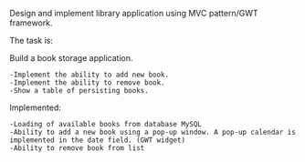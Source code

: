 Design and implement library application using MVC pattern/GWT framework.

The task is:

Build a book storage application.

  	-Implement the ability to add new book.
  	-Implement the ability to remove book.
  	-Show a table of persisting books.
		
Implemented:

  	-Loading of available books from database MySQL
  	-Ability to add a new book using a pop-up window. A pop-up calendar is implemented in the date field. (GWT widget)
  	-Ability to remove book from list
